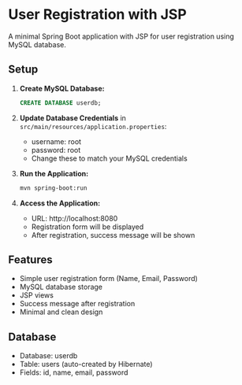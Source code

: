 # User Registration with JSP

A minimal Spring Boot application with JSP for user registration using MySQL database.

## Setup

1. **Create MySQL Database:**
   ```sql
   CREATE DATABASE userdb;
   ```

2. **Update Database Credentials** in `src/main/resources/application.properties`:
   - username: root
   - password: root
   - Change these to match your MySQL credentials

3. **Run the Application:**
   ```bash
   mvn spring-boot:run
   ```

4. **Access the Application:**
   - URL: http://localhost:8080
   - Registration form will be displayed
   - After registration, success message will be shown

## Features

- Simple user registration form (Name, Email, Password)
- MySQL database storage
- JSP views
- Success message after registration
- Minimal and clean design

## Database

- Database: userdb
- Table: users (auto-created by Hibernate)
- Fields: id, name, email, password 